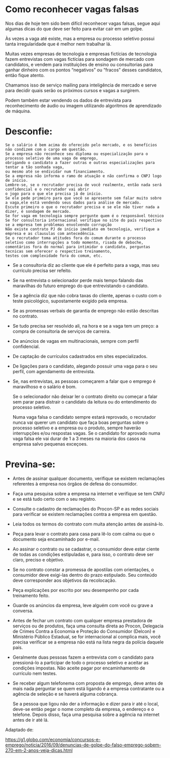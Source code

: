 
# Como reconhecer vagas falsas

Nos dias de hoje tem sido bem difícil reconhecer vagas falsas, segue aqui algumas dicas do que deve ser feito para evitar cair em um golpe.

Às vezes a vaga até existe, mas a empresa ou processo seletivo possui tanta irregularidade que é melhor nem trabalhar lá.

Muitas vezes empresas de tecnologia e empresas fictícias de tecnologia fazem entrevistas com vagas fictícias para sondagem de mercado com candidatos, e vendem para instituições de ensino ou consultorias para ganhar dinheiro com os pontos “negativos” ou “fracos” desses candidatos, então fique atento.

Chamamos isso de serviço mailing para inteligência de mercado e serve para decidir quais serão os próximos cursos e vagas a surgirem.

Podem também estar vendendo os dados de entrevista para reconhecimento de áudio ou imagem utilizando algoritmos de aprendizado de máquina.

# Desconfie:

    Se o salário é bem acima do oferecido pelo mercado, e os benefícios não condizem com o cargo em questão.
    Se a empresa não reconhece seu diploma ou especialização para o processo seletivo de uma vaga de emprego, 
    obrigando o candidato a fazer outras e outras especializações para tentar a tão sonhada vaga,
    ou mesmo até se endividar num financiamento.
    Se a empresa não informa o ramo de atuação e não confirma o CNPJ logo de início. 
    Lembre-se, se o recrutador precisa de você realmente, então nada será  confidencial e o recrutador vai abrir 
    o jogo para o que ele precisa já de início. 
    Se ele pede primeiro para que você se apresente sem falar muito sobre a vaga,ele está vendendo seus dados para análise de mercado. 
    Escute primeiro o que o recrutador precisa e se ele não tiver nada a dizer, é sondagem de mercado.
    Se for vaga em tecnologia sempre pergunte quem é o responsável técnico
    Se for consultoria internacional verifique no site do país respectivo se a empresa tem problemas envolvendo corrupção
    Não existe contrato PJ de início imediato em tecnologia, verifique a empresa e as clausulas com antecedência.
    Se o recrutador toma atitudes fora do comum durante o processo seletivo como interrupções a todo momento, risada de deboche, 
    comentários fora do normal para intimidar o candidato, perguntas tecnicas sem oferecer o respectivo treinamento,
    testes com complexidade fora do comum, etc.

- Se a consultoria diz ao cliente que ele é perfeito para a vaga, mas seu currículo precisa ser refeito.

- Se na entrevista o selecionador perde mais tempo falando das maravilhas do futuro emprego do que entrevistando o candidato.

- Se a agência diz que não cobra taxas do cliente, apenas o custo com o teste psicológico, supostamente exigido pela empresa.

- Se as promessas verbais de garantia de emprego não estão descritas no contrato.

- Se tudo precisa ser resolvido ali, na hora e se a vaga tem um preço: a compra de consultoria de serviços de carreira.

- De anúncios de vagas em multinacionais, sempre com perfil confidencial.

- De captação de currículos cadastrados em sites especializados.

- De ligações para o candidato, alegando possuir uma vaga para o seu perfil, com agendamento de entrevista.

- Se, nas entrevistas, as pessoas começarem a falar que o emprego é maravilhoso e o salário é bom.

    Se o selecionador não deixar ler o contrato direito ou começar a falar sem parar para distrair o candidato da leitura ou do entendimento do processo seletivo.

    Numa vaga falsa o candidato sempre estará reprovado, o recrutador nunca vai querer um candidato que faça boas perguntas sobre o processo seletivo e a empresa ou o produto, sempre haverão interrupções e/ou respostas vagas. Se o candidato for aprovado numa vaga falsa ele vai durar de 1 a 3 meses na maioria dos casos na empresa salvo pequenas exceçoes.

# Previna-se:

- Antes de assinar qualquer documento, verifique se existem reclamações referentes à empresa nos órgãos de defesa do consumidor.

- Faça uma pesquisa sobre a empresa na internet e verifique se tem CNPJ e se está tudo certo com o seu registro.

- Consulte o cadastro de reclamações do Procon-SP e as redes sociais para verificar se existem reclamações contra a empresa em questão.

- Leia todos os termos do contrato com muita atenção antes de assiná-lo.

- Peça para levar o contrato para casa para lê-lo com calma ou que o documento seja encaminhado por e-mail.

- Ao assinar o contrato ou se cadastrar, o consumidor deve estar ciente de todas as condições estipuladas e, para isso, o contrato deve ser claro, preciso e objetivo.

- Se no contrato constar a promessa de apostilas com orientações, o consumidor deve exigi-las dentro do prazo estipulado. Seu conteúdo deve corresponder aos objetivos da recolocação.

- Peça explicações por escrito por seu desempenho por cada treinamento feito.

- Guarde os anúncios da empresa, leve alguém com você ou grave a conversa.

- Antes de fechar um contrato com qualquer empresa prestadora de serviços ou de produtos, faça uma consulta direta ao Procon, Delegacia de Crimes Contra a Economia e Proteção do Consumidor (Delcon) e Ministério Público Estadual, se for internacional aí complica mais, você precisa verificar se a empresa não está na lista negra da polícia daquele país.

- Geralmente duas pessoas fazem a entrevista com o candidato para pressioná-lo a participar de todo o processo seletivo e aceitar as condições impostas. Não aceite pagar por encaminhamento de currículo nem testes.

- Se receber algum telefonema com proposta de emprego, deve antes de mais nada perguntar se quem está ligando é a empresa contratante ou a agência de seleção e se haverá alguma cobrança.

    Se a pessoa que ligou não der a informação e dizer para ir até o local, deve-se então pegar o nome completo da empresa, o endereço e o telefone. Depois disso, faça uma pesquisa sobre a agência na internet antes de ir até lá.

Adaptado de:

https://g1.globo.com/economia/concursos-e-emprego/noticia/2016/09/denuncias-de-golpe-do-falso-emprego-sobem-270-em-2-anos-veja-dicas.html
